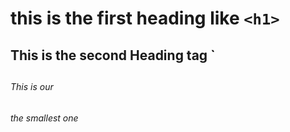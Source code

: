 # this is the first heading like `<h1>`  
## This is the second Heading tag `<h2>
###### This is our <h6> the smallest one

